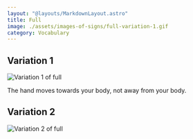 ```yaml
---
layout: "@layouts/MarkdownLayout.astro"
title: Full
image: ./assets/images-of-signs/full-variation-1.gif
category: Vocabulary
---
```


## Variation 1

![Variation 1 of full](@signs/full-variation-1.gif)

The hand moves towards your body, not away from your body.

## Variation 2

![Variation 2 of full](@signs/full-variation-2.gif)
